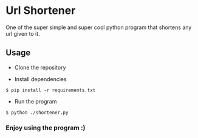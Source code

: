 # Url Shortener

One of the super simple and super cool python program that shortens any url given to it.

## Usage

* Clone the repository

* Install dependencies 

`$ pip install -r requirements.txt`

* Run the program

`$ python ./shortener.py`

### Enjoy using the program :)
